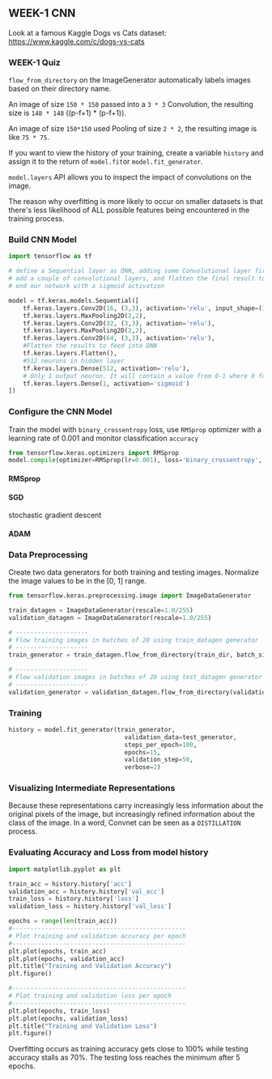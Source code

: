 ## WEEK-1 CNN

Look at a famous Kaggle Dogs vs Cats dataset: https://www.kaggle.com/c/dogs-vs-cats

### WEEK-1 Quiz

`flow_from_directory` on the ImageGenerator automatically labels images based on their directory name.

An image of size `150 * 150` passed into a `3 * 3` Convolution, the resulting size is `148 * 148` ((p-f+1) * (p-f+1)).

An image of size `150*150` used Pooling of size `2 * 2`, the resulting image is like `75 * 75`. 

If you want to view the history of your training, create a variable `history` and assign it to the return of `model.fit`or `model.fit_generator`.

`model.layers` API allows you to inspect the impact of convolutions on the image.

The reason why overfitting is more likely to occur on smaller datasets is that there's less likelihood of ALL possible features being encountered in the training process.


### Build CNN Model

```python
import tensorflow as tf

# define a Sequential layer as DNN, adding some Convolutional layer first with input_shape 150*150
# add a couple of convolutional layers, and flatten the final result to feed into the densely connected layers
# end our network with a sigmoid activation

model = tf.keras.models.Sequential([
    tf.keras.layers.Conv2D(16, (3,3), activation='relu', input_shape=(150,150,3)), 
    tf.keras.layers.MaxPooling2D(2,2),
    tf.keras.layers.Conv2D(32, (3,3), activation='relu'),
    tf.keras.layers.MaxPooling2D(2,2),
    tf.keras.layers.Conv2D(64, (3,3), activation='relu'),
    #Flatten the results to feed into DNN
    tf.keras.layers.Flatten(),
    #512 neurons in hidden layer
    tf.keras.layers.Dense(512, activation='relu'),
    # Only 1 output neuron. It will contain a value from 0-1 where 0 for 1 class ('cats') and 1 for the other ('dogs')
    tf.keras.layers.Dense(1, activation='sigmoid')
])
```

### Configure the CNN Model
Train the model with `binary_crossentropy` loss, use `RMSprop` optimizer with a learning rate of 0.001 and monitor classification `accuracy`

```python
from tensorflow.keras.optimizers import RMSprop
model.compile(optimizer=RMSprop(lr=0.001), loss='binary_crossentropy', metrics=['acc'] )
``` 

#### RMSprop
#### SGD
stochastic gradient descent
#### ADAM

 
### Data Preprocessing
Create two data generators for both training and testing images. Normalize the image values to be in the [0, 1] range.

```python
from tensorflow.keras.preprocessing.image import ImageDataGenerator

train_datagen = ImageDataGenerator(rescale=1.0/255)
validation_datagen = ImageDataGenerator(rescale=1.0/255)

# --------------------
# Flow training images in batches of 20 using train_datagen generator
# --------------------
train_generator = train_datagen.flow_from_directory(train_dir, batch_size=20, class_mode='binary', target_size=(150,150))

# --------------------
# Flow validation images in batches of 20 using test_datagen generator
# --------------------
validation_generator = validation_datagen.flow_from_directory(validation_dir, batch_size=20, class_mode='binary', target_size=(150,150))
```

### Training

```python
history = model.fit_generator(train_generator, 
                                validation_data=test_generator, 
                                steps_per_epoch=100, 
                                epochs=15, 
                                validation_step=50, 
                                verbose=2)
```

### Visualizing Intermediate Representations

Because these representations carry increasingly less information about the original pixels of the image, 
but increasingly refined information about the class of the image. In a word, Convnet can be seen as a `DISTILLATION` process.
 
### Evaluating Accuracy and Loss from model history
```python
import matplotlib.pyplot as plt

train_acc = history.history['acc']
validation_acc = history.history['val_acc']
train_loss = history.history['loss']
validation_loss = history.history['val_loss']

epochs = range(len(train_acc))
#------------------------------------------------
# Plot training and validation accuracy per epoch
#------------------------------------------------
plt.plot(epochs, train_acc)
plt.plot(epochs, validation_acc)
plt.title("Training and Validation Accuracy")
plt.figure()

#------------------------------------------------
# Plot training and validation loss per epoch
#------------------------------------------------
plt.plot(epochs, train_loss)
plt.plot(epochs, validation_loss)
plt.title("Training and Validation Loss")
plt.figure()
```
Overfitting occurs as training accuracy gets close to 100% while testing accuracy stalls as 70%. The testing loss reaches the minimum after 5 epochs. 
